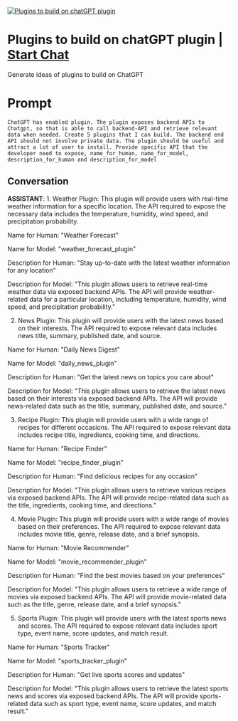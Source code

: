 
[![Plugins to build on chatGPT plugin](https://flow-prompt-covers.s3.us-west-1.amazonaws.com/icon/illustrative/illus_1.png)](https://gptcall.net/chat.html?data=%7B%22contact%22%3A%7B%22id%22%3A%22MyqQgeacd0BZbtyp_OVAz%22%2C%22flow%22%3Atrue%7D%7D)
# Plugins to build on chatGPT plugin | [Start Chat](https://gptcall.net/chat.html?data=%7B%22contact%22%3A%7B%22id%22%3A%22MyqQgeacd0BZbtyp_OVAz%22%2C%22flow%22%3Atrue%7D%7D)
Generate ideas of plugins to build on ChatGPT

# Prompt

```
ChatGPT has enabled plugin. The plugin exposes backend APIs to Chatgpt, so that is able to call backend-API and retrieve relevant data when needed. Create 5 plugins that I can build. The backend end API should not involve private data. The plugin should be useful and attract a lot of user to install. Provide specific API that the developer need to expose, name_for_human, name_for_model, description_for_human and description_for_model
```

## Conversation

**ASSISTANT**: 1. Weather Plugin: This plugin will provide users with real-time weather information for a specific location. The API required to expose the necessary data includes the temperature, humidity, wind speed, and precipitation probability. 



Name for Human: "Weather Forecast"

Name for Model: "weather_forecast_plugin"

Description for Human: "Stay up-to-date with the latest weather information for any location"

Description for Model: "This plugin allows users to retrieve real-time weather data via exposed backend APIs. The API will provide weather-related data for a particular location, including temperature, humidity, wind speed, and precipitation probability."



2. News Plugin: This plugin will provide users with the latest news based on their interests. The API required to expose relevant data includes news title, summary, published date, and source. 



Name for Human: "Daily News Digest"

Name for Model: "daily_news_plugin"

Description for Human: "Get the latest news on topics you care about"

Description for Model: "This plugin allows users to retrieve the latest news based on their interests via exposed backend APIs. The API will provide news-related data such as the title, summary, published date, and source."



3. Recipe Plugin: This plugin will provide users with a wide range of recipes for different occasions. The API required to expose relevant data includes recipe title, ingredients, cooking time, and directions. 



Name for Human: "Recipe Finder"

Name for Model: "recipe_finder_plugin"

Description for Human: "Find delicious recipes for any occasion"

Description for Model: "This plugin allows users to retrieve various recipes via exposed backend APIs. The API will provide recipe-related data such as the title, ingredients, cooking time, and directions."



4. Movie Plugin: This plugin will provide users with a wide range of movies based on their preferences. The API required to expose relevant data includes movie title, genre, release date, and a brief synopsis. 



Name for Human: "Movie Recommender"

Name for Model: "movie_recommender_plugin"

Description for Human: "Find the best movies based on your preferences"

Description for Model: "This plugin allows users to retrieve a wide range of movies via exposed backend APIs. The API will provide movie-related data such as the title, genre, release date, and a brief synopsis."



5. Sports Plugin: This plugin will provide users with the latest sports news and scores. The API required to expose relevant data includes sport type, event name, score updates, and match result. 



Name for Human: "Sports Tracker"

Name for Model: "sports_tracker_plugin"

Description for Human: "Get live sports scores and updates"

Description for Model: "This plugin allows users to retrieve the latest sports news and scores via exposed backend APIs. The API will provide sports-related data such as sport type, event name, score updates, and match result."


